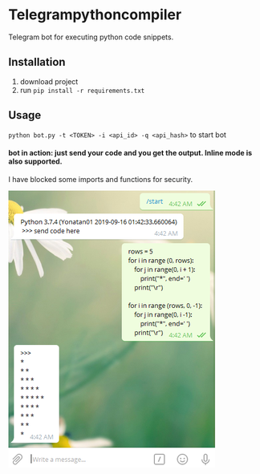 # Telegrampythoncompiler
Telegram bot for executing python code snippets. 

## Installation
1. download project 
2. run `pip install -r requirements.txt`

## Usage
`python bot.py -t <TOKEN> -i <api_id> -q <api_hash>` to start bot



#### bot in action: just send your code and you get the output. Inline mode is also supported.
I have blocked some imports and functions for security. 

![interface](Capture.PNG)

